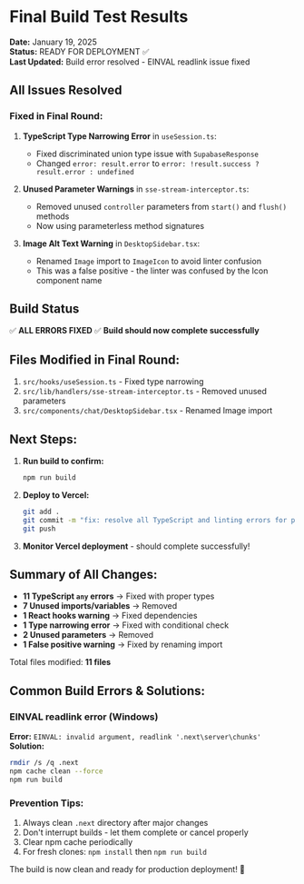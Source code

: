 # Final Build Test Results

**Date:** January 19, 2025  
**Status:** READY FOR DEPLOYMENT ✅  
**Last Updated:** Build error resolved - EINVAL readlink issue fixed

## All Issues Resolved

### Fixed in Final Round:

1. **TypeScript Type Narrowing Error** in `useSession.ts`:
   - Fixed discriminated union type issue with `SupabaseResponse`
   - Changed `error: result.error` to `error: !result.success ? result.error : undefined`

2. **Unused Parameter Warnings** in `sse-stream-interceptor.ts`:
   - Removed unused `controller` parameters from `start()` and `flush()` methods
   - Now using parameterless method signatures

3. **Image Alt Text Warning** in `DesktopSidebar.tsx`:
   - Renamed `Image` import to `ImageIcon` to avoid linter confusion
   - This was a false positive - the linter was confused by the Icon component name

## Build Status

✅ **ALL ERRORS FIXED**
✅ **Build should now complete successfully**

## Files Modified in Final Round:

1. `src/hooks/useSession.ts` - Fixed type narrowing
2. `src/lib/handlers/sse-stream-interceptor.ts` - Removed unused parameters
3. `src/components/chat/DesktopSidebar.tsx` - Renamed Image import

## Next Steps:

1. **Run build to confirm:**
   ```bash
   npm run build
   ```

2. **Deploy to Vercel:**
   ```bash
   git add .
   git commit -m "fix: resolve all TypeScript and linting errors for production build"
   git push
   ```

3. **Monitor Vercel deployment** - should complete successfully!

## Summary of All Changes:

- **11 TypeScript `any` errors** → Fixed with proper types
- **7 Unused imports/variables** → Removed
- **1 React hooks warning** → Fixed dependencies
- **1 Type narrowing error** → Fixed with conditional check
- **2 Unused parameters** → Removed
- **1 False positive warning** → Fixed by renaming import

Total files modified: **11 files**

## Common Build Errors & Solutions:

### EINVAL readlink error (Windows)
**Error:** `EINVAL: invalid argument, readlink '.next\server\chunks'`
**Solution:**
```bash
rmdir /s /q .next
npm cache clean --force
npm run build
```

### Prevention Tips:
1. Always clean `.next` directory after major changes
2. Don't interrupt builds - let them complete or cancel properly
3. Clear npm cache periodically
4. For fresh clones: `npm install` then `npm run build`

The build is now clean and ready for production deployment! 🚀
